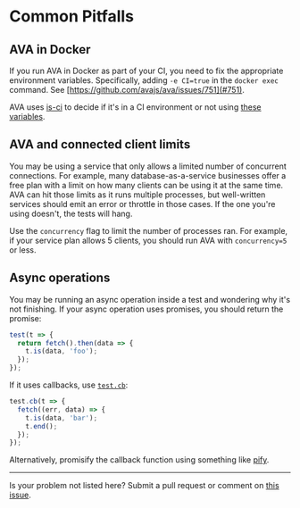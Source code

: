 # Common Pitfalls

## AVA in Docker

If you run AVA in Docker as part of your CI, you need to fix the appropriate environment variables. Specifically, adding `-e CI=true` in the `docker exec` command. See [https://github.com/avajs/ava/issues/751](#751).

AVA uses [is-ci](https://github.com/watson/is-ci) to decide if it's in a CI environment or not using [these variables](https://github.com/watson/is-ci/blob/master/index.js).

## AVA and connected client limits

You may be using a service that only allows a limited number of concurrent connections. For example, many database-as-a-service businesses offer a free plan with a limit on how many clients can be using it at the same time. AVA can hit those limits as it runs multiple processes, but well-written services should emit an error or throttle in those cases. If the one you're using doesn't, the tests will hang.

Use the `concurrency` flag to limit the number of processes ran. For example, if your service plan allows 5 clients, you should run AVA with `concurrency=5` or less.

## Async operations

You may be running an async operation inside a test and wondering why it's not finishing. If your async operation uses promises, you should return the promise:

```js
test(t => {
  return fetch().then(data => {
    t.is(data, 'foo');
  });
});
```

If it uses callbacks, use [`test.cb`](https://github.com/avajs/ava#callback-support):

```js
test.cb(t => {
  fetch((err, data) => {
    t.is(data, 'bar');
    t.end();
  });
});
```

Alternatively, promisify the callback function using something like [pify](https://github.com/sindresorhus/pify).

---

Is your problem not listed here? Submit a pull request or comment on [this issue](https://github.com/avajs/ava/issues/404).
